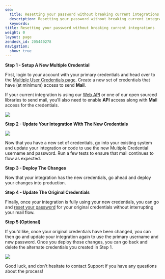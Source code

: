 ```yaml
---
seo:
  title: Resetting your password without breaking current integrations
  description: Resetting your password without breaking current integrations
  keywords:
title: Resetting your password without breaking current integrations
weight: 0
layout: page
zendesk_id: 205440278
navigation:
  show: true
---
```


 **Step 1 - Setup A New Multiple Credential**

First, login to your account with your primary credentials and head over to the [Multiple User Credentials page](https://app.sendgrid.com/credentials). Create a new set of credentials that have (at minimum) access to send **Mail**.

If your current integration is using our [Web API](https://sendgrid.com/docs/API_Reference/Web_API/mail.html#-send) or one of our open sourced libraries to send mail, you'll also need to enable **API** access along with **Mail** access for the credentials.

![]({{root_url}}/images/manangemultiple.png)

 

**Step 2 - Update Your Integration With The New Credentials**

**![]({{root_url}}/images/sucessfulcred.png)**

Now that you have a new set of credentials, go into your existing system and update your integration or code to use the new Multiple Credential username and password. Run a few tests to ensure that mail continues to flow as expected.

 

**Step 3 - Deploy The Changes**

Now that your integration has the new credentials, go ahead and deploy your changes into production.

 

**Step 4 - Update The Original Credentials**

Finally, once your integration is fully using your new credentials, you can go and [reset your password]({{root_url}}/Classroom/Basics/Account/how_do_i_reset_my_password.html) for your original credentials without interrupting your mail flow.

 

**Step 5 (Optional)**

If you'd like, once your original credentials have been changed, you can then go and update your integration again to use the primary username and new password. Once you deploy those changes, you can go back and delete the alternate credentials you created in Step 1. 

 

![]({{root_url}}/images/indycareful.gif)

Good luck, and don't hesitate to contact Support if you have any questions about the process! 
